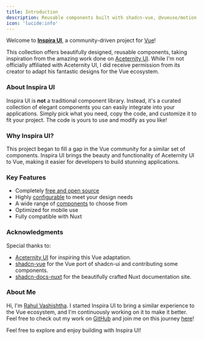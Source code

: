 ```yaml
---
title: Introduction
description: Reusable components built with shadcn-vue, @vueuse/motion, and TailwindCSS
icon: 'lucide:info'
---
```


Welcome to [**Inspira UI**](https://inspira-ui.com), a community-driven project for [Vue](https://vuejs.org)! 

This collection offers beautifully designed, reusable components, taking inspiration from the amazing work done on [Aceternity UI](https://ui.aceternity.com). While I'm not officially affiliated with Aceternity UI, I did receive permission from its creator to adapt his fantastic designs for the Vue ecosystem.

### About Inspira UI

Inspira UI is **not** a traditional component library. Instead, it's a curated collection of elegant components you can easily integrate into your applications. Simply pick what you need, copy the code, and customize it to fit your project. The code is yours to use and modify as you like!

### Why Inspira UI?

This project began to fill a gap in the Vue community for a similar set of components. Inspira UI brings the beauty and functionality of Aceternity UI to Vue, making it easier for developers to build stunning applications.

### Key Features

- Completely [free and open source](https://github.com/rahulv-official/inspira-ui)
- Highly [configurable](/api/configuration) to meet your design needs
- A wide range of [components](/getting-started/writing/components) to choose from
- Optimized for mobile use
- Fully compatible with Nuxt

### Acknowledgments

Special thanks to:
- [Aceternity UI](https://ui.aceternity.com) for inspiring this Vue adaptation.
- [shadcn-vue](https://www.shadcn-vue.com/) for the Vue port of shadcn-ui and contributing some components.
- [shadcn-docs-nuxt](https://github.com/ZTL-UwU/shadcn-docs-nuxt) for the beautifully crafted Nuxt documentation site.

### About Me

Hi, I'm [Rahul Vashishtha](https://rahulv.dev). I started Inspira UI to bring a similar experience to the Vue ecosystem, and I'm continuously working on it to make it better. Feel free to check out my work on [GitHub](https://github.com/rahul-vashishtha) and join me on this journey [here](https://github.com/rahulv-official/inspira-ui)!

Feel free to explore and enjoy building with Inspira UI!
